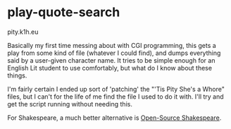 play-quote-search
=================

pity.k1h.eu

Basically my first time messing about with CGI programming, this gets a play
from some kind of file (whatever I could find), and dumps everything said by
a user-given character name. It tries to be simple enough for an English Lit
student to use comfortably, but what do I know about these things.

I'm fairly certain I ended up sort of 'patching' the "'Tis Pity She's a Whore"
files, but I can't for the life of me find the file I used to do it with. I'll
try and get the script running without needing this.

For Shakespeare, a much better alternative is [Open-Source Shakespeare](http://www.opensourceshakespeare.org/views/plays/playmenu.php?WorkID=midsummer).

